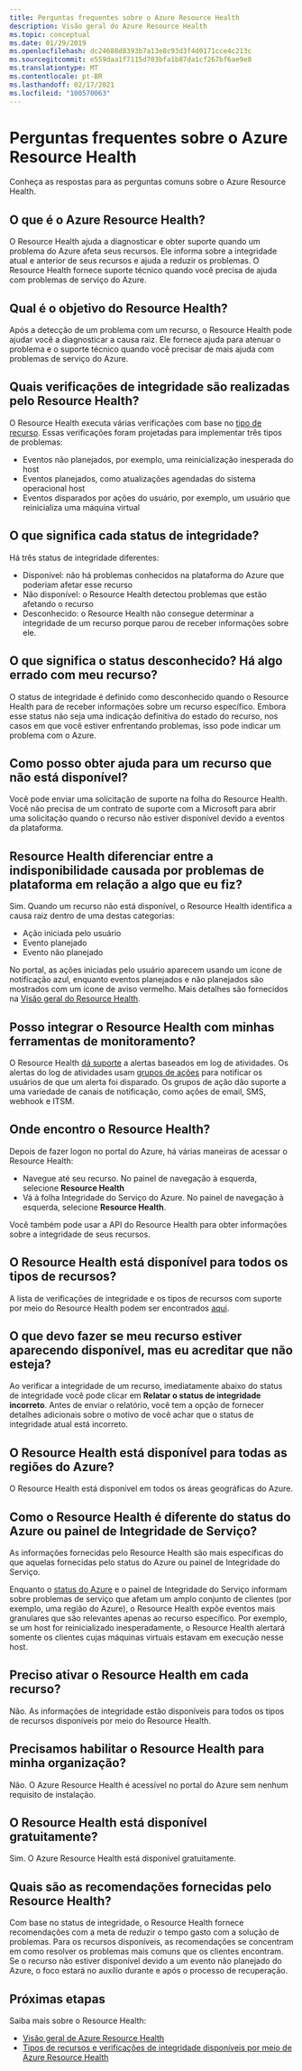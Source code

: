 ```yaml
---
title: Perguntas frequentes sobre o Azure Resource Health
description: Visão geral do Azure Resource Health
ms.topic: conceptual
ms.date: 01/29/2019
ms.openlocfilehash: dc24688d8393b7a13e8c93d3f4d0171cce4c213c
ms.sourcegitcommit: e559daa1f7115d703bfa1b87da1cf267bf6ae9e8
ms.translationtype: MT
ms.contentlocale: pt-BR
ms.lasthandoff: 02/17/2021
ms.locfileid: "100570063"
---
```

# <a name="azure-resource-health-faq"></a>Perguntas frequentes sobre o Azure Resource Health
Conheça as respostas para as perguntas comuns sobre o Azure Resource Health.

## <a name="what-is-azure-resource-health"></a>O que é o Azure Resource Health?
O Resource Health ajuda a diagnosticar e obter suporte quando um problema do Azure afeta seus recursos. Ele informa sobre a integridade atual e anterior de seus recursos e ajuda a reduzir os problemas. O Resource Health fornece suporte técnico quando você precisa de ajuda com problemas de serviço do Azure.  

## <a name="what-is-the-resource-health-intended-for"></a>Qual é o objetivo do Resource Health?
Após a detecção de um problema com um recurso, o Resource Health pode ajudar você a diagnosticar a causa raiz. Ele fornece ajuda para atenuar o problema e o suporte técnico quando você precisar de mais ajuda com problemas de serviço do Azure.

## <a name="what-health-checks-are-performed-by-resource-health"></a>Quais verificações de integridade são realizadas pelo Resource Health?
O Resource Health executa várias verificações com base no [tipo de recurso](resource-health-checks-resource-types.md). Essas verificações foram projetadas para implementar três tipos de problemas: 
- Eventos não planejados, por exemplo, uma reinicialização inesperada do host
- Eventos planejados, como atualizações agendadas do sistema operacional host
- Eventos disparados por ações do usuário, por exemplo, um usuário que reinicializa uma máquina virtual

## <a name="what-does-each-of-the-health-status-mean"></a>O que significa cada status de integridade?
Há três status de integridade diferentes:
- Disponível: não há problemas conhecidos na plataforma do Azure que poderiam afetar esse recurso
- Não disponível: o Resource Health detectou problemas que estão afetando o recurso
- Desconhecido: o Resource Health não consegue determinar a integridade de um recurso porque parou de receber informações sobre ele. 

## <a name="what-does-the-unknown-status-mean-is-something-wrong-with-my-resource"></a>O que significa o status desconhecido? Há algo errado com meu recurso?
O status de integridade é definido como desconhecido quando o Resource Health para de receber informações sobre um recurso específico. Embora esse status não seja uma indicação definitiva do estado do recurso, nos casos em que você estiver enfrentando problemas, isso pode indicar um problema com o Azure.

## <a name="how-can-i-get-help-for-a-resource-that-is-unavailable"></a>Como posso obter ajuda para um recurso que não está disponível?
Você pode enviar uma solicitação de suporte na folha do Resource Health. Você não precisa de um contrato de suporte com a Microsoft para abrir uma solicitação quando o recurso não estiver disponível devido a eventos da plataforma.

## <a name="does-resource-health-differentiate-between-unavailability-caused-by-platform-problems-versus-something-i-did"></a>Resource Health diferenciar entre a indisponibilidade causada por problemas de plataforma em relação a algo que eu fiz?
Sim. Quando um recurso não está disponível, o Resource Health identifica a causa raiz dentro de uma destas categorias: 
-   Ação iniciada pelo usuário
-   Evento planejado 
-   Evento não planejado

No portal, as ações iniciadas pelo usuário aparecem usando um ícone de notificação azul, enquanto eventos planejados e não planejados são mostrados com um ícone de aviso vermelho. Mais detalhes são fornecidos na [Visão geral do Resource Health](Resource-health-overview.md).  

## <a name="can-i-integrate-resource-health-with-my-monitoring-tools"></a>Posso integrar o Resource Health com minhas ferramentas de monitoramento?
O Resource Health [dá suporte](resource-health-alert-arm-template-guide.md) a alertas baseados em log de atividades. Os alertas do log de atividades usam [grupos de ações](../azure-monitor/alerts/action-groups.md) para notificar os usuários de que um alerta foi disparado. Os grupos de ação dão suporte a uma variedade de canais de notificação, como ações de email, SMS, webhook e ITSM.

## <a name="where-do-i-find-resource-health"></a>Onde encontro o Resource Health?
Depois de fazer logon no portal do Azure, há várias maneiras de acessar o Resource Health:
- Navegue até seu recurso. No painel de navegação à esquerda, selecione **Resource Health**
- Vá à folha Integridade do Serviço do Azure.  No painel de navegação à esquerda, selecione **Resource Health**.

Você também pode usar a API do Resource Health para obter informações sobre a integridade de seus recursos.

## <a name="is-resource-health-available-for-all-resource-types"></a>O Resource Health está disponível para todos os tipos de recursos?
A lista de verificações de integridade e os tipos de recursos com suporte por meio do Resource Health podem ser encontrados [aqui](resource-health-checks-resource-types.md).

## <a name="what-should-i-do-if-my-resource-is-showing-available-but-i-believe-it-is-not"></a>O que devo fazer se meu recurso estiver aparecendo disponível, mas eu acreditar que não esteja?
Ao verificar a integridade de um recurso, imediatamente abaixo do status de integridade você pode clicar em **Relatar o status de integridade incorreto**. Antes de enviar o relatório, você tem a opção de fornecer detalhes adicionais sobre o motivo de você achar que o status de integridade atual está incorreto.

## <a name="is-resource-health-available-for-all-azure-regions"></a>O Resource Health está disponível para todas as regiões do Azure? 
O Resource Health está disponível em todos os áreas geográficas do Azure.

## <a name="how-is-resource-health-different-from-azure-status-or-the-service-health-dashboard"></a>Como o Resource Health é diferente do status do Azure ou painel de Integridade de Serviço?
As informações fornecidas pelo Resource Health são mais específicas do que aquelas fornecidas pelo status do Azure ou painel de Integridade do Serviço.

Enquanto o [status do Azure](https://status.azure.com) e o painel de Integridade do Serviço informam sobre problemas de serviço que afetam um amplo conjunto de clientes (por exemplo, uma região do Azure), o Resource Health expõe eventos mais granulares que são relevantes apenas ao recurso específico. Por exemplo, se um host for reinicializado inesperadamente, o Resource Health alertará somente os clientes cujas máquinas virtuais estavam em execução nesse host.

## <a name="do-i-need-to-activate-resource-health-for-each-resource"></a>Preciso ativar o Resource Health em cada recurso?
Não. As informações de integridade estão disponíveis para todos os tipos de recursos disponíveis por meio do Resource Health. 

## <a name="do-we-need-to-enable-resource-health-for-my-organization"></a>Precisamos habilitar o Resource Health para minha organização?
Não.  O Azure Resource Health é acessível no portal do Azure sem nenhum requisito de instalação.

## <a name="is-resource-health-available-free-of-charge"></a>O Resource Health está disponível gratuitamente?
Sim.  O Azure Resource Health está disponível gratuitamente.

## <a name="what-are-the-recommendations-that-resource-health-provides"></a>Quais são as recomendações fornecidas pelo Resource Health?
Com base no status de integridade, o Resource Health fornece recomendações com a meta de reduzir o tempo gasto com a solução de problemas. Para os recursos disponíveis, as recomendações se concentram em como resolver os problemas mais comuns que os clientes encontram. Se o recurso não estiver disponível devido a um evento não planejado do Azure, o foco estará no auxílio durante e após o processo de recuperação. 

## <a name="next-steps"></a>Próximas etapas

Saiba mais sobre o Resource Health:
-  [Visão geral de Azure Resource Health](Resource-health-overview.md)
-  [Tipos de recursos e verificações de integridade disponíveis por meio de Azure Resource Health](resource-health-checks-resource-types.md)
